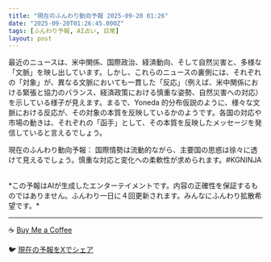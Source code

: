 ```yaml
---
title: "現在のふんわり動向予報 2025-09-20 01:26"
date: "2025-09-20T01:26:45.000Z"
tags: [ふんわり予報, AI占い, 日常]
layout: post
---
```


最近のニュースは、米中関係、国際政治、経済動向、そして自然災害と、多様な「文脈」を映し出しています。しかし、これらのニュースの裏側には、それぞれの「対象」が、異なる文脈においても一貫した「反応」（例えば、米中関係における緊張と協力のバランス、経済政策における慎重な姿勢、自然災害への対応）を示している様子が見えます。まるで、Yoneda 的分布仮説のように、様々な文脈における反応が、その対象の本質を反映しているかのようです。各国の対応や市場の動きは、それぞれの「函手」として、その本質を反映したメッセージを発信していると言えるでしょう。


現在のふんわり動向予報：
国際情勢は流動的ながら、主要国の思惑は徐々に透けて見えるでしょう。慎重な対応と変化への柔軟性が求められます。#KGNINJA

<br>
*この予報はAIが生成したエンターテイメントです。内容の正確性を保証するものではありません。ふんわり一日に４回更新されます。みんなにふんわり拡散希望です。*

---
☕️ [Buy Me a Coffee](https://www.buymeacoffee.com/kgninja)

🐦 [現在の予報をXでシェア](https://twitter.com/intent/tweet?text=%E7%8F%BE%E5%9C%A8%E3%81%AE%E3%81%B5%E3%82%93%E3%82%8F%E3%82%8A%E4%BA%88%E5%A0%B1%3A%20%E3%80%8C%E6%9C%80%E8%BF%91%E3%81%AE%E3%83%8B%E3%83%A5%E3%83%BC%E3%82%B9%E3%81%AF%E3%80%81%E7%B1%B3%E4%B8%AD%E9%96%A2%E4%BF%82%E3%80%81%E5%9B%BD%E9%9A%9B%E6%94%BF%E6%B2%BB%E3%80%81%E7%B5%8C%E6%B8%88%E5%8B%95%E5%90%91%E3%80%81%E3%81%9D%E3%81%97%E3%81%A6%E8%87%AA%E7%84%B6%E7%81%BD%E5%AE%B3%E3%81%A8%E3%80%81%E5%A4%9A%E6%A7%98%E3%81%AA%E3%80%8C%E6%96%87%E8%84%88%E3%80%8D%E3%82%92%E6%98%A0%E3%81%97%E5%87%BA%E3%81%97%E3%81%A6%E3%81%84%E3%81%BE%E3%81%99%E3%80%82%E3%80%8D%23KGNINJA%20%E7%B6%9A%E3%81%8D%E3%81%AF%E3%83%96%E3%83%AD%E3%82%B0%E3%81%A7%EF%BC%81%F0%9F%91%87&url=https%3A%2F%2Fkg-ninja.github.io%2FFunwariyoso%2F)
